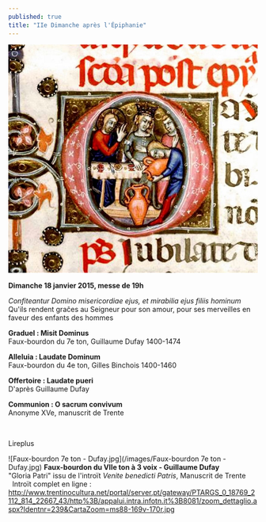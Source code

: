```yaml
---
published: true
title: "IIe Dimanche après l'Épiphanie"
---
```


![noces-Cana.jpg](/images/noces-Cana.jpg)


**Dimanche 18 janvier 2015, messe de 19h**

*Confiteantur Domino misericordiae ejus, et mirabilia ejus filiis hominum*  
Qu'ils rendent graĉes au Seigneur pour son amour, pour ses merveilles en faveur des enfants des hommes

**Graduel : Misit Dominus**  
Faux-bourdon du 7e ton, Guillaume Dufay 1400-1474

**Alleluia : Laudate Dominum**  
Faux-bourdon du 4e ton, Gilles Binchois 1400-1460

**Offertoire : Laudate pueri**    
D'après Guillaume Dufay

**Communion : O sacrum convivum**  
Anonyme XVe, manuscrit de Trente

&nbsp;

Lireplus

![Faux-bourdon 7e ton - Dufay.jpg](/images/Faux-bourdon 7e ton - Dufay.jpg)
**Faux-bourdon du VIIe ton à 3 voix - Guillaume Dufay**  
"Gloria Patri" issu de l'introït *Venite benedicti Patris*, Manuscrit de Trente   
&nbsp;
Introït complet en ligne : http://www.trentinocultura.net/portal/server.pt/gateway/PTARGS_0_18769_2112_814_22667_43/http%3B/appalui.intra.infotn.it%3B8081/zoom_dettaglio.aspx?Identnr=239&CartaZoom=ms88-169v-170r.jpg